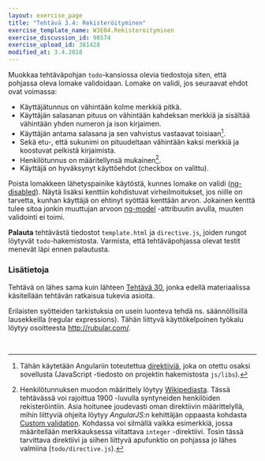 ```yaml
---
layout: exercise_page
title: "Tehtävä 3.4: Rekisteröityminen"
exercise_template_name: W3E04.Rekisteroityminen
exercise_discussion_id: 98574
exercise_upload_id: 381428
modified_at: 3.4.2018
---
```


Muokkaa tehtäväpohjan `todo`-kansiossa olevia tiedostoja siten, että pohjassa oleva lomake validoidaan. Lomake on validi, jos seuraavat ehdot ovat voimassa:

* Käyttäjätunnus on vähintään kolme merkkiä pitkä.
* Käyttäjän salasanan pituus on vähintään kahdeksan merkkiä ja sisältää vähintään yhden numeron ja ison kirjaimen.
* Käyttäjän antama salasana ja sen vahvistus vastaavat toisiaan[^1].
* Sekä etu-, että sukunimi on pituudeltaan vähintään kaksi merkkiä ja koostuvat pelkistä kirjaimista.
* Henkilötunnus on määritellynsä mukainen[^2].
* Käyttäjä on hyväksynyt käyttöehdot (checkbox on valittu).

Poista lomakkeen lähetyspainike käytöstä, kunnes lomake on validi
([ng-disabled](https://docs.angularjs.org/api/ng/directive/ngDisabled)). Näytä lisäksi kenttiin kohdistuvat virheilmoitukset, jos niille on tarvetta, kunhan käyttäjä on ehtinyt syöttää kenttään arvon.  Jokainen kenttä tulee sitoa jonkin muuttujan arvoon [ng-model](https://docs.angularjs.org/api/ng/directive/ngModel) -attribuutin avulla, muuten validointi ei toimi.

[^1]: Tähän käytetään Angulariin toteutettua [direktiiviä](https://github.com/TheSharpieOne/angular-validation-match#usage), joka on otettu osaksi sovellusta (JavaScript -tiedosto on projektin hakemistosta `js/libs`).

[^2]: Henkilötunnuksen muodon määrittely löytyy [Wikipediasta](https://fi.wikipedia.org/wiki/Henkil%C3%B6tunnus#Tunnuksen_muoto). Tässä tehtävässä voi rajoittua 1900 -luvulla syntyneiden henkilöiden rekisteröintiin. Asia hoitunee joudevasti oman direktiivin määrittelyllä, mihin liittyviä ohjeita löytyy *AngularJS:n* kehittäjän oppaasta kohdasta [Custom validation][custom-validation]. Kohdassa voi silmällä vaikka esimerkkiä, jossa määritellään merkkauksessa viitattava `integer` -direktiivi. Tosin tässä tarvittava direktiivi ja siihen liittyvä apufunktio on pohjassa jo lähes valmiina (`todo/directive.js`).

[custom-validation]: https://docs.angularjs.org/guide/forms#custom-validation

**Palauta** tehtävästä tiedostot `template.html` ja `directive.js`, joiden rungot löytyvät `todo`-hakemistosta. Varmista, että tehtäväpohjassa olevat testit menevät läpi ennen palautusta.


### Lisätietoja

Tehtävä on lähes sama kuin lähteen
[Tehtävä 30](http://web-selainohjelmointi.github.io/#vk-4-t30),
jonka edellä materiaalissa käsitellään tehtävän ratkaisua tukevia asioita.

Erilaisten syötteiden tarkistuksia on usein luonteva tehdä ns. säännöllisillä lausekkeilla (regular expressions). Tähän liittyvä käyttökelpoinen työkalu löytyy osoitteesta <http://rubular.com/>.

<br/>
